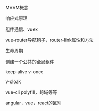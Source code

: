 MVVM概念

响应式原理

组件通信、vuex

vue-router导航钩子，router-link属性和方法

生命周期

创建一个公共的全局组件

keep-alive v-once

v-cloak

vue-cli  polyfill，跨域等等

angular，vue，react的区别
